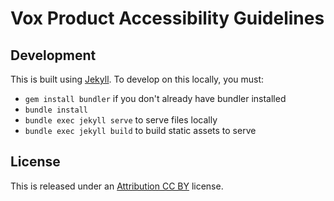 # Vox Product Accessibility Guidelines

## Development
This is built using [Jekyll](http://www.jekyllrb.com). To develop on this locally, you must:
- `gem install bundler` if you don't already have bundler installed
- `bundle install`
- `bundle exec jekyll serve` to serve files locally
- `bundle exec jekyll build` to build static assets to serve

## License
This is released under an [Attribution CC BY](https://creativecommons.org/licenses/by/4.0/) license.


